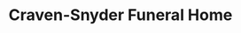 ---
title: "Craven-Snyder Funeral Home"
url: /mount-gilead/craven-snyder-funeral-home/
shop: Bestattungen
---